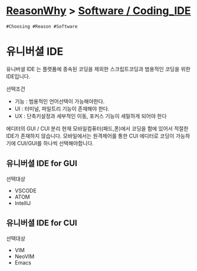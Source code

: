 [ReasonWhy](/README.md) > [Software / Coding_IDE](./README.md)
===
```
#Choosing #Reason #Software
```

# 유니버셜 IDE
유니버셜 IDE 는 플랫폼에 종속된 코딩을 제외한 스크립트코딩과 범용적인 코딩을 위한 IDE입니다.

선택조건
- 기능 : 범용적인 언어선택이 가능해야한다.
- UI : 터미널, 파일트리 기능이 존재해야 한다.
- UX : 단축키설정과 세부적인 이동, 포커스 기능이 세밀하게 되어야 한다

에디터의 GUI / CUI 분리
현재 모바일컴퓨터(패드,폰)에서 코딩을 함에 있어서 적절한 IDE가 존재하지 않습니다. 모바일에서는 원격제어를 통한 CUI 에디터로 코딩이 가능하기에 CUI/GUI를 하나씩 선택해야합니다.

## 유니버셜 IDE for GUI

선택대상
- VSCODE
- ATOM
- IntelliJ

## 유니버셜 IDE for CUI

선택대상
- VIM
- NeoVIM
- Emacs

